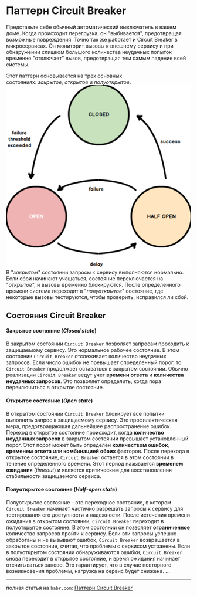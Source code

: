 # Паттерн Circuit Breaker

Представьте себе обычный автоматический выключатель в вашем доме. Когда происходит перегрузка, он "выбивается", предотвращая возможные повреждения. Точно так же работает и Circuit Breaker в микросервисах. Он мониторит вызовы к внешнему сервису и при обнаружении слишком большого количества неудачных попыток временно "отключает" вызов, предотвращая тем самым падение всей системы.

Этот паттерн основывается на трех основных состояниях: _закрытое_, _открытое_ и _полуоткрытое_.
![Circuit_Breaker](./_Attachments_Circuit_Breaker_info/image.png)
В "_закрытом_" состоянии запросы к сервису выполняются нормально. Если сбои начинают учащаться, состояние переключается на "_открытое_", и вызовы временно блокируются. После определенного времени система переходит в "_полуоткрытое_" состояние, где некоторые вызовы тестируются, чтобы проверить, исправился ли сбой.

## Состояния Circuit Breaker

#### **Закрытое** состояние (*Closed state*)
В закрытом состоянии `Circuit Breaker` позволяет запросам проходить к защищаемому сервису. Это нормальное рабочее состояние.
В этом состоянии `Circuit Breaker` отслеживает количество неудачных запросов. Если число ошибок не превышает определенный порог, то `Circuit Breaker` продолжает оставаться в закрытом состоянии.
Обычно реализации `Circuit Breaker` ведут учет **времени ответа** и **количества неудачных запросов**. Это позволяет определить, когда пора переключиться в открытое состояние.

#### **Открытое** состояние (*Open state*)
В открытом состоянии `Circuit Breaker` блокирует все попытки выполнить запрос к защищаемому сервису. Это профилактическая мера, предотвращающая дальнейшее распространение ошибок.
Переход в открытое состояние происходит, когда **количество неудачных запросов** в закрытом состоянии превышает установленный порог. Этот порог может быть определен **количеством ошибок**, **временем ответа** или **комбинацией обоих** факторов.
После перехода в открытое состояние, `Circuit Breaker` остается в этом состоянии в течение определенного времени. Этот период называется **временем ожидания** (*timeout*) и является критическим для восстановления стабильности защищаемого сервиса.

#### **Полуоткрытое** состояние (*Half-open state*)
Полуоткрытое состояние - это переходное состояние, в котором `Circuit Breaker` начинает частично разрешать запросы к сервису для тестирования его доступности и надежности.
После истечения времени ожидания в открытом состоянии, `Circuit Breaker` переходит в полуоткрытое состояние. В этом состоянии он позволяет **ограниченное** количество запросов пройти к сервису. Если эти запросы успешно обработаны и не вызывают ошибок, `Circuit Breaker` возвращается в закрытое состояние, считая, что проблемы с сервисом устранены.
Если в полуоткрытом состоянии обнаруживаются ошибки, `Circuit Breaker` снова переходит в открытое состояние, и время ожидания начинает отсчитываться заново. Это гарантирует, что в случае повторного возникновения проблемы, нагрузка на сервис будет снижена.
...

---
полная статья на `habr.com`: [Паттерн Circuit Breaker](https://habr.com/ru/companies/otus/articles/778574/)
